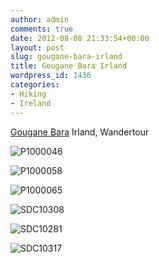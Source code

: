 ```yaml
---
author: admin
comments: true
date: 2012-08-08 21:33:54+00:00
layout: post
slug: gougane-bara-irland
title: Gougane Bara Irland
wordpress_id: 1436
categories:
- Hiking
- Ireland
---
```


[Gougane Bara](http://de.wikipedia.org/wiki/Gougane_Barra) Irland, Wandertour




![P1000046](https://andydunkel.net/assets/uploads/2012/08/P1000046.jpg)




![P1000058](https://andydunkel.net/assets/uploads/2012/08/P1000058.jpg)




![P1000065](https://andydunkel.net/assets/uploads/2012/08/P1000065.jpg)




![SDC10308](https://andydunkel.net/assets/uploads/2012/08/SDC10308.jpg)




![SDC10281](https://andydunkel.net/assets/uploads/2012/08/SDC10281.jpg)




![SDC10317](https://andydunkel.net/assets/uploads/2012/08/SDC10317.jpg)




 




 




 
